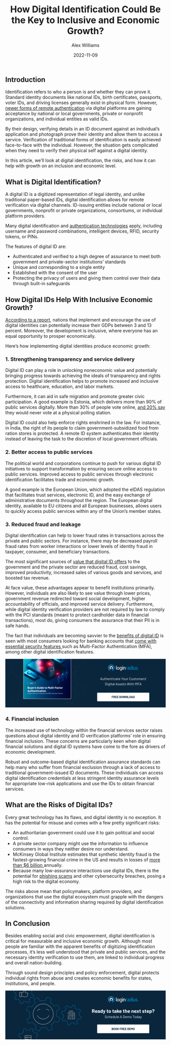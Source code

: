﻿---
title: "How Digital Identification Could Be the Key to Inclusive and Economic Growth?"
date: "2022-11-09"
coverImage: "digital-id.jpg"
tags: ["digital identity","mfa","cx","data security"]
author: "Alex Williams"
description: "A digital ID is a digitized representation of legal identity, and unlike traditional paper-based IDs, digital identification allows for remote verification via digital channels.  In this article, we’ll look at  how digital identification can help with growth on an economic level."
metadescription: "Digital identification is a digitized representation of legal identity. This blog explains how nations can grow economically with digital identification."
metatitle: "The New Frontier Of Digital Identity is Economic Growth"
---
## Introduction

Identification refers to who a person is and whether they can prove it. Standard identity documents like national IDs, birth certificates, passports, voter IDs, and driving licenses generally exist in physical form. However, [newer forms of remote authentication](https://www.loginradius.com/authentication/) via digital platforms are gaining acceptance by national or local governments, private or nonprofit organizations, and individual entities as valid IDs. 

By their design, verifying details in an ID document against an individual’s application and photograph prove their identity and allow them to access a service. Verification of traditional forms of identification is easily achieved face-to-face with the individual. However, the situation gets complicated when they need to verify their physical self against a digital identity.

In this article, we’ll look at digital identification, the risks, and how it can help with growth on an inclusion and economic level.

## What is Digital Identification?

A digital ID is a digitized representation of legal identity, and unlike traditional paper-based IDs, digital identification allows for remote verification via digital channels. ID-issuing entities include national or local governments, nonprofit or private organizations, consortiums, or individual platform providers.

Many digital identification and [authentication technologies](https://www.loginradius.com/authentication/) apply, including username and password combinations, intelligent devices, RFID, security tokens, or PINs.

The features of digital ID are:

* Authenticated and verified to a high degree of assurance to meet both government and private-sector institutions’ standards
* Unique and corresponding to a single entity
* Established with the consent of the user
* Protecting the privacy of users and giving them control over their data through built-in safeguards

## How Digital IDs Help With Inclusive Economic Growth?

[According to a report](https://www.mckinsey.com/capabilities/mckinsey-digital/our-insights/digital-identification-a-key-to-inclusive-growth), nations that implement and encourage the use of digital identities can potentially increase their GDPs between 3 and 13 percent. Moreover, the development is inclusive, where everyone has an equal opportunity to prosper economically.

Here’s how implementing digital identities produce economic growth:

### 1. Strengthening transparency and service delivery

Digital ID can play a role in unlocking noneconomic value and potentially bringing progress towards achieving the ideals of transparency and rights protection. Digital identification helps to promote increased and inclusive access to healthcare, education, and labor markets. 

Furthermore, it can aid in safe migration and promote greater civic participation. A good example is Estonia, which delivers more than 90% of public services digitally. More than 30% of people vote online, [and 20% say](https://estoniaevoting.org/) they would never vote at a physical polling station. 

Digital ID could also help enforce rights enshrined in the law. For instance, in India, the right of its people to claim government-subsidized food from ration stores is protected. A remote ID system authenticates their identity instead of leaving the task to the discretion of local government officials.

### 2. Better access to public services

The political world and corporations continue to push for various digital ID initiatives to support transformation by ensuring secure online access to public services. Improved access to public services through electronic identification facilitates trade and economic growth. 

A good example is the European Union, which adopted the eIDAS regulation that facilitates trust services, electronic ID, and the easy exchange of administrative documents throughout the region. The European digital identity, available to EU citizens and all European businesses, allows users to quickly access public services within any of the Union’s member states.

### 3. Reduced fraud and leakage

Digital identification can help to lower fraud rates in transactions across the private and public sectors. For instance, there may be decreased payroll fraud rates from worker interactions or lower levels of identity fraud in taxpayer, consumer, and beneficiary transactions.

The most significant sources of [value that digital ID offers](https://www.loginradius.com/blog/identity/enterprise-needs-digital-business-transformation-strategy/) to the government and the private sector are reduced fraud, cost savings, improved productivity, increased sales of various goods and services, and boosted tax revenue. 

At face value, these advantages appear to benefit institutions primarily. However, individuals are also likely to see value through lower prices, government revenue redirected toward social development, higher accountability of officials, and improved service delivery. Furthermore, while digital identity verification providers are not required by law to comply with the PCI standards (meant to protect cardholder data in financial transactions), most do, giving consumers the assurance that their PII is in safe hands.

The fact that individuals are becoming savvier to the [benefits of digital ID](https://blog.loginradius.com/identity/pros-cons-reusable-digital-identity/) is seen with most consumers looking for banking accounts that <a rel="nofollow" href="https://www.creditdonkey.com/best-business-checking-account.html"> come with essential security features </a> such as Multi-Factor Authentication (MFA), among other digital identification features.

[![EB-GD-to-MFA](EB-GD-to-MFA.png)](https://www.loginradius.com/resource/ebook/buyers-guide-to-multi-factor-authentication/)

### 4. Financial inclusion

The increased use of technology within the financial services sector raises questions about digital identity and ID verification platforms’ role in ensuring financial inclusion. These concerns are particularly keen when digital financial solutions and digital ID systems have come to the fore as drivers of economic development.

Robust and outcome-based digital identification assurance standards can help many who suffer from financial exclusion through a lack of access to traditional government-issued ID documents. These individuals can access digital identification credentials at less stringent identity assurance levels for appropriate low-risk applications and use the IDs to obtain financial services.

## What are the Risks of Digital IDs?

Every great technology has its flaws, and digital identity is no exception. It has the potential for misuse and comes with a few pretty significant risks: 

* An authoritarian government could use it to gain political and social control.
* A private sector company might use the information to influence consumers in ways they neither desire nor understand.
* McKinsey Global Institute estimates that synthetic identity fraud is the fastest-growing financial crime in the US and results in losses of <a rel="nofollow" href="https://www.mckinsey.com/capabilities/risk-and-resilience/our-insights/fighting-back-against-synthetic-identity-fraud"> more than $6 billion </a> annually.
* Because many low-assurance interactions use digital IDs, there is the potential for [phishing scams](https://blog.loginradius.com/identity/phishing-for-identity/) and other cybersecurity breaches, posing a high risk to the digital economy.

The risks above mean that policymakers, platform providers, and organizations that use the digital ecosystem must grapple with the dangers of the connectivity and information sharing required by digital identification solutions.

## In Conclusion

Besides enabling social and civic empowerment, digital identification is critical for measurable and inclusive economic growth. Although most people are familiar with the apparent benefits of digitizing identification processes, it’s less well understood that private and public services, and the necessary identity verification to use them, are linked to individual progress and overall nation-building. 

Through sound design principles and policy enforcement, digital protects individual rights from abuse and creates economic benefits for states, institutions, and people.

[![book-a-demo-Consultation](../../assets/book-a-demo-loginradius.png)](https://www.loginradius.com/book-a-demo/)